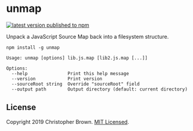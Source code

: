# unmap

[![latest version published to npm](https://badge.fury.io/js/unmap.svg)](https://www.npmjs.com/package/unmap)

Unpack a JavaScript Source Map back into a filesystem structure.

```shell
npm install -g unmap
```

```console
Usage: unmap [options] lib.js.map [lib2.js.map [...]]

Options:
  --help               Print this help message
  --version            Print version
  --sourceRoot string  Override "sourceRoot" field
  --output path        Output directory (default: current directory)
```


## License

Copyright 2019 Christopher Brown.
[MIT Licensed](https://chbrown.github.io/licenses/MIT/#2019).
